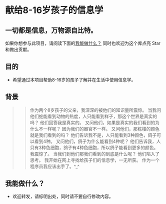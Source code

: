献给8-16岁孩子的信息学
=======

一切都是信息，万物源自比特。
---

如果你想参与此项目，请阅读下面的[我能做什么？](#我能做什么)
同时也欢迎为这个库点亮 Star 和做出贡献。

目的
---
* 希望通过本项目帮助8-16岁的孩子了解并在生活中使用信息学。

背景
---
>>作为两个8岁孩子的父亲，我深深的被他们的知识量所震惊。
>>当我问他们蛇能看到动物的热度，人只能看到样子，那这个世界是真实的吗？
>>他们回答我是真实的。
>>又问他们，如果是真实的我们看到的为什么不一样呢？
>>因为我们的器官不一样。
>>又问他们，那栋楼的颜色就是我们看到的吗？
>>他们告诉我不是，人只能看到3种颜色，鸽子可以看到4种。
>>又问他们，鸽子为什么能看到4种呢？
>>他们告诉我，人只有3种色细胞，鸽子有4种色细胞，所以鸽子能看到更多的颜色。
>>我震惊了。
>>当我们到他们那我们看到的到底是什么呢？
>>他们陷入了思考。
>>我开始在网上寻找给孩子们的信息学，一无所获。
>>作为一个程序员我应该出手了。^_^


我能做什么？
---
- 欢迎转发，请标明出处，同时请不要自行修改内容。

